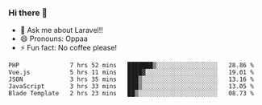 ### Hi there 👋

<!--
**reubenwedson/reubenwedson** is a ✨ _special_ ✨ repository because its `README.md` (this file) appears on your GitHub profile.
Here are some ideas to get you started:
- 📫 How to reach me: 
- 🔭 I’m currently working on awesome talent app
- 🌱 I’m currently learning extreme Vue js technical stuffs
- 👯 I’m looking to collaborate on start ups challenges
- 🤔 I’m looking for help with time
-->
- 💬 Ask me about Laravel!!
- 😄 Pronouns: Oppaa
- ⚡ Fun fact: No coffee please!

<!--START_SECTION:waka-->
```text
PHP              7 hrs 52 mins   ███████▒░░░░░░░░░░░░░░░░░   28.86 % 
Vue.js           5 hrs 11 mins   ████▓░░░░░░░░░░░░░░░░░░░░   19.01 % 
JSON             3 hrs 35 mins   ███▒░░░░░░░░░░░░░░░░░░░░░   13.16 % 
JavaScript       3 hrs 33 mins   ███▒░░░░░░░░░░░░░░░░░░░░░   13.05 % 
Blade Template   2 hrs 23 mins   ██▒░░░░░░░░░░░░░░░░░░░░░░   08.73 % 
```
<!--END_SECTION:waka-->

